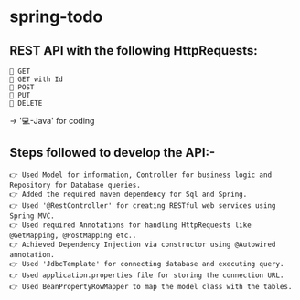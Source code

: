# spring-todo

REST API with the following HttpRequests:
-----------------------------------------
    🔗 GET
    🔗 GET with Id
    🔗 POST
    🔗 PUT
    🔗 DELETE
 
 
  -> '💻-Java' for coding
 
   
Steps followed to develop the API:-
----------------------------------
    👉 Used Model for information, Controller for business logic and Repository for Database queries.
    👉 Added the required maven dependency for Sql and Spring.
    👉 Used '@RestController' for creating RESTful web services using Spring MVC.
    👉 Used required Annotations for handling HttpRequests like @GetMapping, @PostMapping etc..
    👉 Achieved Dependency Injection via constructor using @Autowired annotation.
    👉 Used 'JdbcTemplate' for connecting database and executing query.
    👉 Used application.properties file for storing the connection URL.
    👉 Used BeanPropertyRowMapper to map the model class with the tables.
 

